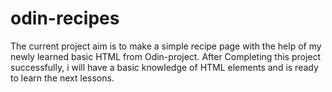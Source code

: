 # odin-recipes
The current project aim is to make a simple recipe page with the help of my newly learned basic HTML from Odin-project.
After Completing this project successfully, i will have a basic knowledge of HTML elements and is ready to learn the next lessons. 